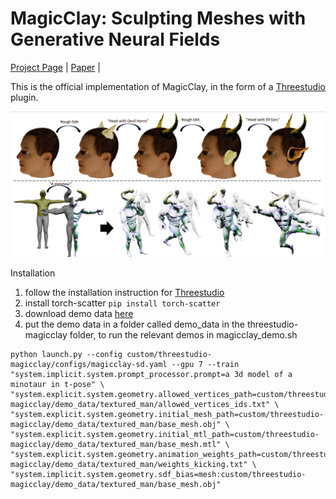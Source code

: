 # MagicClay: Sculpting Meshes with Generative Neural Fields


[Project Page](https://amir90.github.io/MagicClay.github.io/) | [Paper](https://arxiv.org/pdf/2403.02460.pdf) |

This is the official implementation of MagicClay, in the form of a [Threestudio](https://github.com/threestudio-project/threestudio) plugin.

![alt text](https://github.com/amir90/MagicClay/blob/main/assets/teaser.png?raw=true)


Installation

1. follow the installation instruction for [Threestudio](https://github.com/threestudio-project/threestudio)
2. install torch-scatter
```pip install torch-scatter``` 
3. download demo data [here](https://drive.google.com/drive/folders/1FT6CuIwp2qA9JKN2SA6mqg7jabMrbDaf?usp=sharing)
4. put the demo data in a folder called demo_data in the threestudio-magicclay folder, to run the relevant demos in magicclay_demo.sh
```
python launch.py --config custom/threestudio-magicclay/configs/magicclay-sd.yaml --gpu 7 --train "system.implicit.system.prompt_processor.prompt=a 3d model of a minotaur in t-pose" \
"system.explicit.system.geometry.allowed_vertices_path=custom/threestudio-magicclay/demo_data/textured_man/allowed_vertices_ids.txt" \
"system.explicit.system.geometry.initial_mesh_path=custom/threestudio-magicclay/demo_data/textured_man/base_mesh.obj" \
"system.explicit.system.geometry.initial_mtl_path=custom/threestudio-magicclay/demo_data/textured_man/base_mesh.mtl" \
"system.explicit.system.geometry.animation_weights_path=custom/threestudio-magicclay/demo_data/textured_man/weights_kicking.txt" \
"system.implicit.system.geometry.sdf_bias=mesh:custom/threestudio-magicclay/demo_data/textured_man/base_mesh.obj"
```

